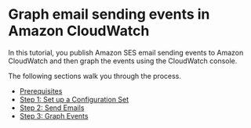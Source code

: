 # Graph email sending events in Amazon CloudWatch<a name="event-publishing-cloudwatch-tutorial"></a>

In this tutorial, you publish Amazon SES email sending events to Amazon CloudWatch and then graph the events using the CloudWatch console\.

The following sections walk you through the process\.
+  [Prerequisites](event-publishing-cloudwatch-tutorial-prerequisites.md) 
+  [Step 1: Set up a Configuration Set](event-publishing-cloudwatch-tutorial-configuration-set.md) 
+  [Step 2: Send Emails](event-publishing-cloudwatch-tutorial-send-email.md) 
+  [Step 3: Graph Events](event-publishing-cloudwatch-tutorial-graph.md) 